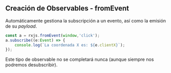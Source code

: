 ## Creación de Observables - fromEvent

Automáticamente gestiona la subscripción a un evento, así como la emisión de su _payload_.

```typescript
const a = rxjs.fromEvent(window,'click');
a.subscribe((e:Event) => {
    console.log(`La coordenada X es: ${e.clientX}`);
});
```
Este tipo de observable no se completará nunca (aunque siempre nos podremos desubscribir).